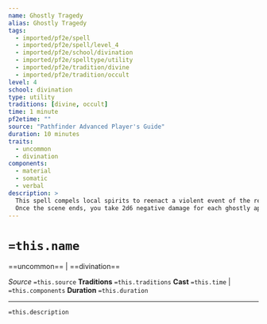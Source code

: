 ```yaml
---
name: Ghostly Tragedy
alias: Ghostly Tragedy
tags:
  - imported/pf2e/spell
  - imported/pf2e/spell/level_4
  - imported/pf2e/school/divination
  - imported/pf2e/spelltype/utility
  - imported/pf2e/tradition/divine
  - imported/pf2e/tradition/occult
level: 4
school: divination
type: utility
traditions: [divine, occult]
time: 1 minute
pf2etime: ""
source: "Pathfinder Advanced Player's Guide"
duration: 10 minutes
traits:
  - uncommon
  - divination
components:
  - material
  - somatic
  - verbal
description: >
  This spell compels local spirits to reenact a violent event of the recent past that you're aware of and name as you Cast the Spell. You take the role of the primary victim. The reenactment plays out the final 9 minutes leading up to the death or injury of the victim and the minute after their death or injury. The spirits don't change form, so this doesn't help determine perpetrators by their look. Spiritual forms of missing creatures necessary for the event manifest as needed, and missing items appear as shadowy outlines.
  Once the scene ends, you take 2d6 negative damage for each ghostly apparition that participated in the scene (typically equal to the number of creatures involved other than the victim). Any creature that observed the ghostly recreation, including you, can attempt checks to investigate the event to discover new clues and information.
---
```

# `=this.name`
==uncommon== | ==divination==

*Source* `=this.source`
**Traditions** `=this.traditions`
**Cast** `=this.time` | `=this.components`
**Duration** `=this.duration`

***
`=this.description`